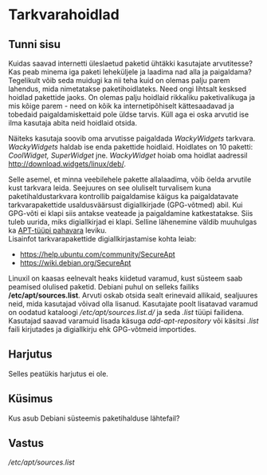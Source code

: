 ﻿# Tarkvarahoidlad

## Tunni sisu


Kuidas saavad internetti üleslaetud paketid ühtäkki kasutajate arvutitesse? Kas peab minema iga paketi leheküljele ja laadima nad alla ja paigaldama? Tegelikult võib seda muidugi ka nii teha kuid on olemas palju parem lahendus, mida nimetatakse paketihoidlateks. Need ongi lihtsalt kesksed hoidlad pakettide jaoks. On olemas palju hoidlaid rikkaliku paketivalikuga ja mis kõige parem - need on kõik ka internetipõhiselt kättesaadavad ja tobedaid paigaldamiskettaid pole üldse tarvis. Küll aga ei oska arvutid ise ilma kasutaja abita neid hoidlaid otsida.

Näiteks kasutaja soovib oma arvutisse paigaldada *WackyWidgets* tarkvara. *WackyWidgets* haldab ise enda pakettide hoidlaid. Hoidlates on 10 paketti: *CoolWidget, SuperWidget* jne. *WackyWidget* hoiab oma hoidlat aadressil http://download.widgets/linux/deb/.

Selle asemel, et minna veebilehele pakette allalaadima, võib öelda arvutile kust tarkvara leida. Seejuures on see oluliselt turvalisem kuna paketihaldustarkvara kontrollib paigaldamise käigus ka paigaldatavate tarkvarapakettide usaldusväärsust digiallkirjade (GPG-võtmed) abil. Kui GPG-võti ei klapi siis antakse veateade ja paigaldamine katkestatakse. Siis tuleb uurida, miks digiallkirjad ei klapi. Selline lähenemine väldib muuhulgas ka [APT-tüüpi pahavara](http://www.arvutikaitse.ee/apt-jouliselt-ebamaarane-kuber-oht/) leviku.<br>
Lisainfot tarkvarapakettide digiallkirjastamise kohta leiab:<br>
* https://help.ubuntu.com/community/SecureApt
* https://wiki.debian.org/SecureApt

Linuxil on kaasas eelnevalt heaks kiidetud varamud, kust süsteem saab peamised olulised paketid. Debiani puhul on selleks failiks <b>/etc/apt/sources.list</b>. Arvuti oskab otsida sealt erinevaid allikaid, sealjuures neid, mida kasutajad võivad olla lisanud. Kasutajate poolt lisatavad varamud on oodatud kataloogi */etc/apt/sources.list.d/* ja seda *.list* tüüpi failidena. Kasutajad saavad varamuid lisada käsuga *add-apt-repository* või käsitsi *.list* faili kirjutades ja digiallkirju ehk GPG-võtmeid importides.


## Harjutus

Selles peatükis harjutus ei ole.

## Küsimus

Kus asub Debiani süsteemis paketihalduse lähtefail?

## Vastus

*/etc/apt/sources.list*
